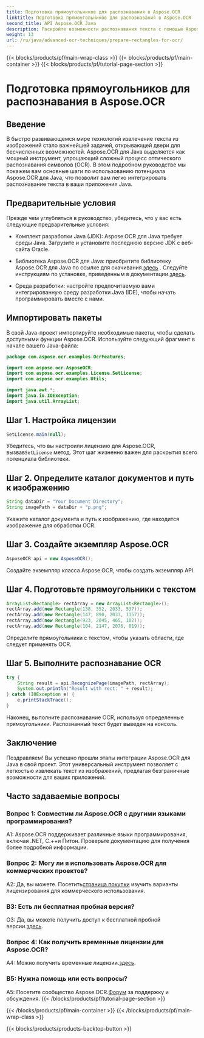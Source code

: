 ```yaml
---
title: Подготовка прямоугольников для распознавания в Aspose.OCR
linktitle: Подготовка прямоугольников для распознавания в Aspose.OCR
second_title: API Aspose.OCR Java
description: Раскройте возможности распознавания текста с помощью Aspose.OCR для Java. Следуйте нашему пошаговому руководству для бесшовной интеграции. Усовершенствуйте свои Java-приложения с помощью эффективных возможностей оптического распознавания символов.
weight: 13
url: /ru/java/advanced-ocr-techniques/prepare-rectangles-for-ocr/
---
```


{{< blocks/products/pf/main-wrap-class >}}
{{< blocks/products/pf/main-container >}}
{{< blocks/products/pf/tutorial-page-section >}}

# Подготовка прямоугольников для распознавания в Aspose.OCR

## Введение

В быстро развивающемся мире технологий извлечение текста из изображений стало важнейшей задачей, открывающей двери для бесчисленных возможностей. Aspose.OCR для Java выделяется как мощный инструмент, упрощающий сложный процесс оптического распознавания символов (OCR). В этом подробном руководстве мы покажем вам основные шаги по использованию потенциала Aspose.OCR для Java, что позволит вам легко интегрировать распознавание текста в ваши приложения Java.

## Предварительные условия

Прежде чем углубляться в руководство, убедитесь, что у вас есть следующие предварительные условия:

- Комплект разработки Java (JDK): Aspose.OCR для Java требует среды Java. Загрузите и установите последнюю версию JDK с веб-сайта Oracle.

-  Библиотека Aspose.OCR для Java: приобретите библиотеку Aspose.OCR для Java по ссылке для скачивания.[здесь](https://releases.aspose.com/ocr/java/) . Следуйте инструкциям по установке, приведенным в документации.[здесь](https://reference.aspose.com/ocr/java/).

- Среда разработки: настройте предпочитаемую вами интегрированную среду разработки Java (IDE), чтобы начать программировать вместе с нами.

## Импортировать пакеты

В свой Java-проект импортируйте необходимые пакеты, чтобы сделать доступными функции Aspose.OCR. Используйте следующий фрагмент в начале вашего Java-файла:

```java
package com.aspose.ocr.examples.OcrFeatures;

import com.aspose.ocr.AsposeOCR;
import com.aspose.ocr.examples.License.SetLicense;
import com.aspose.ocr.examples.Utils;

import java.awt.*;
import java.io.IOException;
import java.util.ArrayList;
```

## Шаг 1. Настройка лицензии

```java
SetLicense.main(null);
```

 Убедитесь, что вы настроили лицензию для Aspose.OCR, вызвав`SetLicense` метод. Этот шаг жизненно важен для раскрытия всего потенциала библиотеки.

## Шаг 2. Определите каталог документов и путь к изображению

```java
String dataDir = "Your Document Directory";
String imagePath = dataDir + "p.png";
```

Укажите каталог документа и путь к изображению, где находится изображение для обработки OCR.

## Шаг 3. Создайте экземпляр Aspose.OCR

```java
AsposeOCR api = new AsposeOCR();
```

Создайте экземпляр класса Aspose.OCR, чтобы создать экземпляр API.

## Шаг 4. Подготовьте прямоугольники с текстом

```java
ArrayList<Rectangle> rectArray = new ArrayList<Rectangle>();
rectArray.add(new Rectangle(138, 352, 2033, 537));
rectArray.add(new Rectangle(147, 890, 2033, 1157));
rectArray.add(new Rectangle(923, 2045, 465, 102));
rectArray.add(new Rectangle(104, 2147, 2076, 819));
```

Определите прямоугольники с текстом, чтобы указать области, где следует применять OCR.

## Шаг 5. Выполните распознавание OCR

```java
try {
    String result = api.RecognizePage(imagePath, rectArray);
    System.out.println("Result with rect: " + result);
} catch (IOException e) {
    e.printStackTrace();
}
```

Наконец, выполните распознавание OCR, используя определенные прямоугольники. Распознанный текст будет выведен на консоль.

## Заключение

Поздравляем! Вы успешно прошли этапы интеграции Aspose.OCR для Java в свой проект. Этот универсальный инструмент позволяет с легкостью извлекать текст из изображений, предлагая безграничные возможности для ваших приложений.

## Часто задаваемые вопросы

### Вопрос 1: Совместим ли Aspose.OCR с другими языками программирования?

A1: Aspose.OCR поддерживает различные языки программирования, включая .NET, C.++и Питон. Проверьте документацию для получения более подробной информации.

### Вопрос 2: Могу ли я использовать Aspose.OCR для коммерческих проектов?

А2: Да, вы можете. Посетить[страница покупки](https://purchase.aspose.com/buy) изучить варианты лицензирования для коммерческого использования.

### В3: Есть ли бесплатная пробная версия?

 О3: Да, вы можете получить доступ к бесплатной пробной версии.[здесь](https://releases.aspose.com/).

### Вопрос 4: Как получить временные лицензии для Aspose.OCR?

 A4: Можно получить временные лицензии.[здесь](https://purchase.aspose.com/temporary-license/).

### В5: Нужна помощь или есть вопросы?

 A5: Посетите сообщество Aspose.OCR.[Форум](https://forum.aspose.com/c/ocr/16) за поддержку и обсуждения.
{{< /blocks/products/pf/tutorial-page-section >}}

{{< /blocks/products/pf/main-container >}}
{{< /blocks/products/pf/main-wrap-class >}}

{{< blocks/products/products-backtop-button >}}
